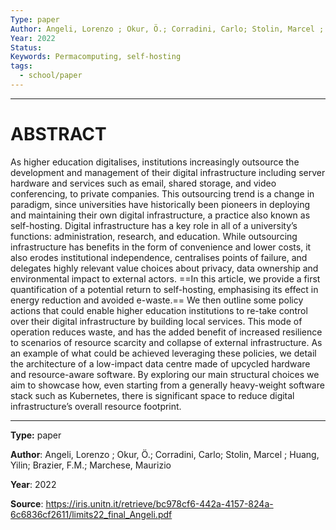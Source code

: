 ```yaml
---
Type: paper
Author: Angeli, Lorenzo ; Okur, Ö.; Corradini, Carlo; Stolin, Marcel ; Huang, Yilin; Brazier, F.M.; Marchese, Maurizio
Year: 2022
Status:
Keywords: Permacomputing, self-hosting
tags:
  - school/paper
---
```


---

# ABSTRACT

As higher education digitalises, institutions increasingly outsource the development and management of their digital infrastructure including server hardware and services such as email, shared storage, and video conferencing, to private companies. This outsourcing trend is a change in paradigm, since universities have historically been pioneers in deploying and maintaining their own digital infrastructure, a practice also known as self-hosting. Digital infrastructure has a key role in all of a university’s functions: administration, research, and education. While outsourcing infrastructure has benefits in the form of convenience and lower costs, it also erodes institutional independence, centralises points of failure, and delegates highly relevant value choices about privacy, data ownership and environmental impact to external actors. ==In this article, we provide a first quantification of a potential return to self-hosting, emphasising its effect in energy reduction and avoided e-waste.== We then outline some policy actions that could enable higher education institutions to re-take control over their digital infrastructure by building local services. This mode of operation reduces waste, and has the added benefit of increased resilience to scenarios of resource scarcity and collapse of external infrastructure. As an example of what could be achieved leveraging these policies, we detail the architecture of a low-impact data centre made of upcycled hardware and resource-aware software. By exploring our main structural choices we aim to showcase how, even starting from a generally heavy-weight software stack such as Kubernetes, there is significant space to reduce digital infrastructure’s overall resource footprint.

---

**Type:** paper

**Author**: Angeli, Lorenzo ; Okur, Ö.; Corradini, Carlo; Stolin, Marcel ; Huang, Yilin; Brazier, F.M.; Marchese, Maurizio

**Year**: 2022

**Source**: https://iris.unitn.it/retrieve/bc978cf6-442a-4157-824a-6c6836cf2611/limits22_final_Angeli.pdf

